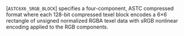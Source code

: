[`ASTC6X6_SRGB_BLOCK`] specifies a four-component, ASTC
compressed format where each 128-bit compressed texel block encodes a
6×6 rectangle of unsigned normalized RGBA texel data with sRGB
nonlinear encoding applied to the RGB components.